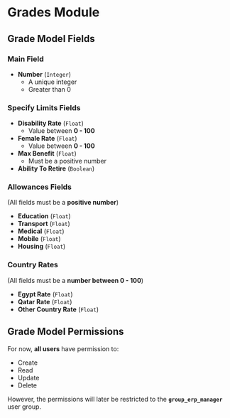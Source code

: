 # Grades Module

## Grade Model Fields

### Main Field
- **Number** (`Integer`)
  - A unique integer
  - Greater than 0

### Specify Limits Fields
- **Disability Rate** (`Float`)
  - Value between **0 - 100**
- **Female Rate** (`Float`)
  - Value between **0 - 100**
- **Max Benefit** (`Float`)
  - Must be a positive number
- **Ability To Retire** (`Boolean`)

### Allowances Fields
(All fields must be a **positive number**)
- **Education** (`Float`)
- **Transport** (`Float`)
- **Medical** (`Float`)
- **Mobile** (`Float`)
- **Housing** (`Float`)

### Country Rates
(All fields must be a **number between 0 - 100**)
- **Egypt Rate** (`Float`)
- **Qatar Rate** (`Float`)
- **Other Country Rate** (`Float`)

## Grade Model Permissions
For now, **all users** have permission to:
- Create
- Read
- Update
- Delete

However, the permissions will later be restricted to the **`group_erp_manager`** user group.


